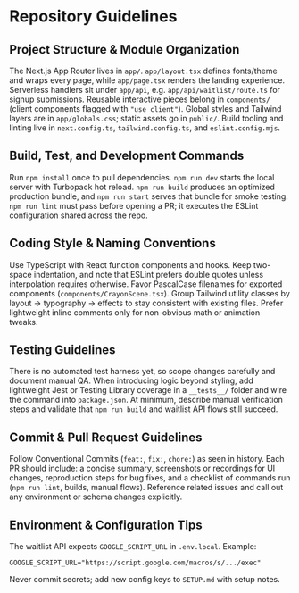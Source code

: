 # Repository Guidelines

## Project Structure & Module Organization
The Next.js App Router lives in `app/`. `app/layout.tsx` defines fonts/theme and wraps every page, while `app/page.tsx` renders the landing experience. Serverless handlers sit under `app/api`, e.g. `app/api/waitlist/route.ts` for signup submissions. Reusable interactive pieces belong in `components/` (client components flagged with `"use client"`). Global styles and Tailwind layers are in `app/globals.css`; static assets go in `public/`. Build tooling and linting live in `next.config.ts`, `tailwind.config.ts`, and `eslint.config.mjs`.

## Build, Test, and Development Commands
Run `npm install` once to pull dependencies. `npm run dev` starts the local server with Turbopack hot reload. `npm run build` produces an optimized production bundle, and `npm run start` serves that bundle for smoke testing. `npm run lint` must pass before opening a PR; it executes the ESLint configuration shared across the repo.

## Coding Style & Naming Conventions
Use TypeScript with React function components and hooks. Keep two-space indentation, and note that ESLint prefers double quotes unless interpolation requires otherwise. Favor PascalCase filenames for exported components (`components/CrayonScene.tsx`). Group Tailwind utility classes by layout → typography → effects to stay consistent with existing files. Prefer lightweight inline comments only for non-obvious math or animation tweaks.

## Testing Guidelines
There is no automated test harness yet, so scope changes carefully and document manual QA. When introducing logic beyond styling, add lightweight Jest or Testing Library coverage in a `__tests__/` folder and wire the command into `package.json`. At minimum, describe manual verification steps and validate that `npm run build` and waitlist API flows still succeed.

## Commit & Pull Request Guidelines
Follow Conventional Commits (`feat:`, `fix:`, `chore:`) as seen in history. Each PR should include: a concise summary, screenshots or recordings for UI changes, reproduction steps for bug fixes, and a checklist of commands run (`npm run lint`, builds, manual flows). Reference related issues and call out any environment or schema changes explicitly.

## Environment & Configuration Tips
The waitlist API expects `GOOGLE_SCRIPT_URL` in `.env.local`. Example:
```env
GOOGLE_SCRIPT_URL="https://script.google.com/macros/s/.../exec"
```
Never commit secrets; add new config keys to `SETUP.md` with setup notes.
